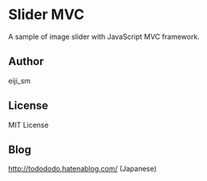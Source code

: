 # Slider MVC
A sample of image slider with JavaScript MVC framework.

## Author
eiji_sm

## License
MIT License

## Blog
http://todododo.hatenablog.com/ (Japanese)